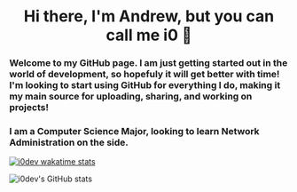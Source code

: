 <h1 align="center">Hi there, I'm Andrew, but you can call me i0 👋</h1>

### Welcome to my GitHub page. I am just getting started out in the world of development, so hopefuly it will get better with time! I'm looking to start using GitHub for everything I do, making it my main source for uploading, sharing, and working on projects!

### I am a Computer Science Major, looking to learn Network Administration on the side.

[![i0dev wakatime stats](https://github-readme-stats.vercel.app/api/wakatime?username=i0dev&layout=compact&show_icons=true&title_color=fff&icon_color=79ff97&text_color=9f9f9f&bg_color=151515)](https://github.com/anuraghazra/github-readme-stats)
  
![i0dev's GitHub stats](https://github-readme-stats.vercel.app/api/?username=i0dev&show_icons=true&title_color=fff&icon_color=79ff97&text_color=9f9f9f&bg_color=151515)

